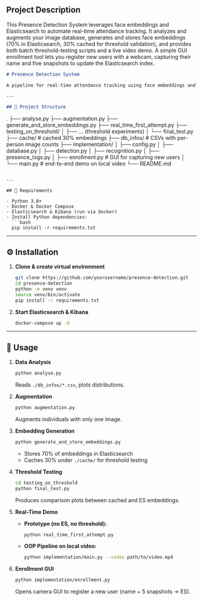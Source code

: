 ## Project Description

This Presence Detection System leverages face embeddings and Elasticsearch to automate real-time attendance tracking. It analyzes and augments your image database, generates and stores face embeddings (70% in Elasticsearch, 30% cached for threshold validation), and provides both batch threshold-testing scripts and a live video demo. A simple GUI enrollment tool lets you register new users with a webcam, capturing their name and five snapshots to update the Elasticsearch index.  


```markdown
# Presence Detection System

A pipeline for real-time attendance tracking using face embeddings and Elasticsearch.

---

## 📁 Project Structure

```

.
├── analyse.py
├── augmentation.py
├── generate\_and\_store\_embeddings.py
├── real\_time\_first\_attempt.py
├── testing\_on\_threshold/
│   ├── … (threshold experiments)
│   └── final\_test.py
├── cache/                   # cached 30% embeddings
├── db\_infos/                # CSVs with per-person image counts
├── implementation/
│   ├── config.py
│   ├── database.py
│   ├── detection.py
│   ├── recognition.py
│   ├── presence\_logs.py
│   ├── enrollment.py       # GUI for capturing new users
│   └── main.py             # end-to-end demo on local video
└── README.md

````

---

## 🔧 Requirements

- Python 3.8+  
- Docker & Docker Compose  
- Elasticsearch & Kibana (run via Docker)  
- Install Python dependencies:
  ```bash
  pip install -r requirements.txt
````

---

## ⚙️ Installation

1. **Clone & create virtual environment**

   ```bash
   git clone https://github.com/yourusername/presence-detection.git
   cd presence-detection
   python -m venv venv
   source venv/bin/activate
   pip install -r requirements.txt
   ```

2. **Start Elasticsearch & Kibana**

   ```bash
   docker-compose up -d
   ```

---

## 🚀 Usage

1. **Data Analysis**

   ```bash
   python analyse.py
   ```

   Reads `./db_infos/*.csv`, plots distributions.

2. **Augmentation**

   ```bash
   python augmentation.py
   ```

   Augments individuals with only one image.

3. **Embedding Generation**

   ```bash
   python generate_and_store_embeddings.py
   ```

   * Stores 70% of embeddings in Elasticsearch
   * Caches 30% under `./cache/` for threshold testing

4. **Threshold Testing**

   ```bash
   cd testing_on_threshold
   python final_test.py
   ```

   Produces comparison plots between cached and ES embeddings.

5. **Real-Time Demo**

   * **Prototype (no ES, no threshold):**

     ```bash
     python real_time_first_attempt.py
     ```
   * **OOP Pipeline on local video:**

     ```bash
     python implementation/main.py --video path/to/video.mp4
     ```

6. **Enrollment GUI**

   ```bash
   python implementation/enrollment.py
   ```

   Opens camera GUI to register a new user (name + 5 snapshots → ES).




